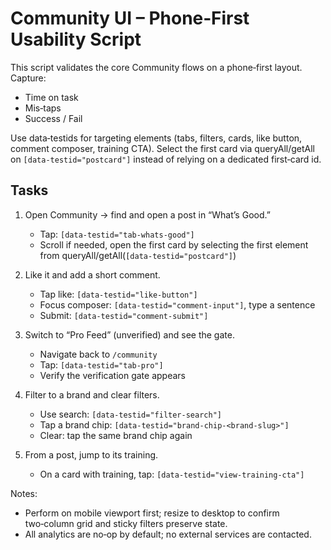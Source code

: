 # Community UI – Phone‑First Usability Script

This script validates the core Community flows on a phone‑first layout. Capture:
- Time on task
- Mis‑taps
- Success / Fail

Use data‑testids for targeting elements (tabs, filters, cards, like button, comment composer, training CTA). Select the first card via queryAll/getAll on `[data-testid="postcard"]` instead of relying on a dedicated first‑card id.

## Tasks

1) Open Community → find and open a post in “What’s Good.”
   - Tap: `[data-testid="tab-whats-good"]`
   - Scroll if needed, open the first card by selecting the first element from queryAll/getAll(`[data-testid="postcard"]`)

2) Like it and add a short comment.
   - Tap like: `[data-testid="like-button"]`
   - Focus composer: `[data-testid="comment-input"]`, type a sentence
   - Submit: `[data-testid="comment-submit"]`

3) Switch to “Pro Feed” (unverified) and see the gate.
   - Navigate back to `/community`
   - Tap: `[data-testid="tab-pro"]`
   - Verify the verification gate appears

4) Filter to a brand and clear filters.
   - Use search: `[data-testid="filter-search"]`
   - Tap a brand chip: `[data-testid="brand-chip-<brand-slug>"]`
   - Clear: tap the same brand chip again

5) From a post, jump to its training.
   - On a card with training, tap: `[data-testid="view-training-cta"]`

Notes:
- Perform on mobile viewport first; resize to desktop to confirm two‑column grid and sticky filters preserve state.
- All analytics are no‑op by default; no external services are contacted.
